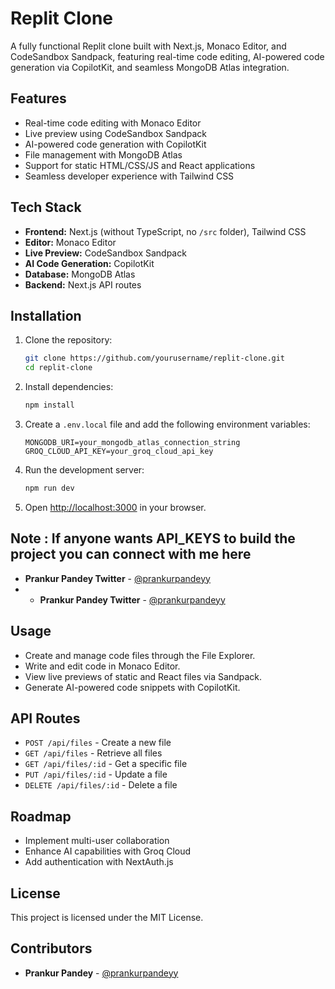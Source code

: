 # Replit Clone

A fully functional Replit clone built with Next.js, Monaco Editor, and CodeSandbox Sandpack, featuring real-time code editing, AI-powered code generation via CopilotKit, and seamless MongoDB Atlas integration.

## Features

- Real-time code editing with Monaco Editor
- Live preview using CodeSandbox Sandpack
- AI-powered code generation with CopilotKit
- File management with MongoDB Atlas
- Support for static HTML/CSS/JS and React applications
- Seamless developer experience with Tailwind CSS

## Tech Stack

- **Frontend:** Next.js (without TypeScript, no `/src` folder), Tailwind CSS
- **Editor:** Monaco Editor
- **Live Preview:** CodeSandbox Sandpack
- **AI Code Generation:** CopilotKit
- **Database:** MongoDB Atlas
- **Backend:** Next.js API routes

## Installation

1. Clone the repository:
   ```bash
   git clone https://github.com/yourusername/replit-clone.git
   cd replit-clone
   ```
2. Install dependencies:
   ```bash
   npm install
   ```
3. Create a `.env.local` file and add the following environment variables:
   ```env
   MONGODB_URI=your_mongodb_atlas_connection_string
   GROQ_CLOUD_API_KEY=your_groq_cloud_api_key
   ```
4. Run the development server:
   ```bash
   npm run dev
   ```
5. Open [http://localhost:3000](http://localhost:3000) in your browser.

## Note : If anyone wants API_KEYS to build the project you can connect with me here 
- **Prankur Pandey Twitter** - [@prankurpandeyy](https://www.twitter.com/prankurpandeyy/)
- - **Prankur Pandey Twitter** - [@prankurpandeyy](https://www.linkedin.com/in/prankurpandeyy/)

## Usage

- Create and manage code files through the File Explorer.
- Write and edit code in Monaco Editor.
- View live previews of static and React files via Sandpack.
- Generate AI-powered code snippets with CopilotKit.

## API Routes

- `POST /api/files` - Create a new file
- `GET /api/files` - Retrieve all files
- `GET /api/files/:id` - Get a specific file
- `PUT /api/files/:id` - Update a file
- `DELETE /api/files/:id` - Delete a file

## Roadmap

- Implement multi-user collaboration
- Enhance AI capabilities with Groq Cloud
- Add authentication with NextAuth.js

## License

This project is licensed under the MIT License.

## Contributors

- **Prankur Pandey** - [@prankurpandeyy](https://www.freecodecamp.org/news/author/prankurpandeyy/)


